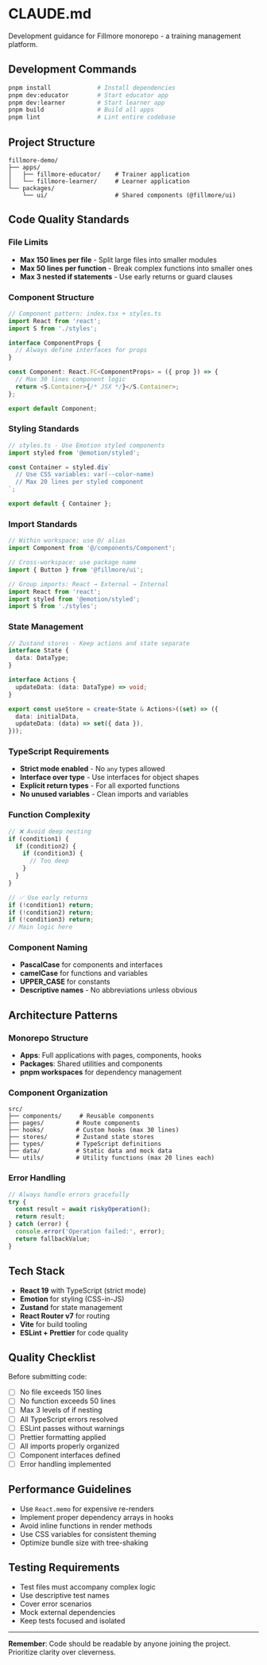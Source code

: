 # CLAUDE.md

Development guidance for Fillmore monorepo - a training management platform.

## Development Commands

```bash
pnpm install             # Install dependencies
pnpm dev:educator        # Start educator app
pnpm dev:learner         # Start learner app  
pnpm build               # Build all apps
pnpm lint                # Lint entire codebase
```

## Project Structure

```
fillmore-demo/
├── apps/
│   ├── fillmore-educator/    # Trainer application
│   └── fillmore-learner/     # Learner application
└── packages/
    └── ui/                   # Shared components (@fillmore/ui)
```

## Code Quality Standards

### File Limits
- **Max 150 lines per file** - Split large files into smaller modules
- **Max 50 lines per function** - Break complex functions into smaller ones
- **Max 3 nested if statements** - Use early returns or guard clauses

### Component Structure
```typescript
// Component pattern: index.tsx + styles.ts
import React from 'react';
import S from './styles';

interface ComponentProps {
  // Always define interfaces for props
}

const Component: React.FC<ComponentProps> = ({ prop }) => {
  // Max 30 lines component logic
  return <S.Container>{/* JSX */}</S.Container>;
};

export default Component;
```

### Styling Standards
```typescript
// styles.ts - Use Emotion styled components
import styled from '@emotion/styled';

const Container = styled.div`
  // Use CSS variables: var(--color-name)
  // Max 20 lines per styled component
`;

export default { Container };
```

### Import Standards
```typescript
// Within workspace: use @/ alias
import Component from '@/components/Component';

// Cross-workspace: use package name
import { Button } from '@fillmore/ui';

// Group imports: React → External → Internal
import React from 'react';
import styled from '@emotion/styled';
import S from './styles';
```

### State Management
```typescript
// Zustand stores - Keep actions and state separate
interface State {
  data: DataType;
}

interface Actions {
  updateData: (data: DataType) => void;
}

export const useStore = create<State & Actions>((set) => ({
  data: initialData,
  updateData: (data) => set({ data }),
}));
```

### TypeScript Requirements
- **Strict mode enabled** - No `any` types allowed
- **Interface over type** - Use interfaces for object shapes
- **Explicit return types** - For all exported functions
- **No unused variables** - Clean imports and variables

### Function Complexity
```typescript
// ❌ Avoid deep nesting
if (condition1) {
  if (condition2) {
    if (condition3) {
      // Too deep
    }
  }
}

// ✅ Use early returns
if (!condition1) return;
if (!condition2) return;
if (!condition3) return;
// Main logic here
```

### Component Naming
- **PascalCase** for components and interfaces
- **camelCase** for functions and variables
- **UPPER_CASE** for constants
- **Descriptive names** - No abbreviations unless obvious

## Architecture Patterns

### Monorepo Structure
- **Apps**: Full applications with pages, components, hooks
- **Packages**: Shared utilities and components
- **pnpm workspaces** for dependency management

### Component Organization
```
src/
├── components/     # Reusable components
├── pages/         # Route components  
├── hooks/         # Custom hooks (max 30 lines)
├── stores/        # Zustand state stores
├── types/         # TypeScript definitions
├── data/          # Static data and mock data
└── utils/         # Utility functions (max 20 lines each)
```

### Error Handling
```typescript
// Always handle errors gracefully
try {
  const result = await riskyOperation();
  return result;
} catch (error) {
  console.error('Operation failed:', error);
  return fallbackValue;
}
```

## Tech Stack

- **React 19** with TypeScript (strict mode)
- **Emotion** for styling (CSS-in-JS)
- **Zustand** for state management  
- **React Router v7** for routing
- **Vite** for build tooling
- **ESLint + Prettier** for code quality

## Quality Checklist

Before submitting code:
- [ ] No file exceeds 150 lines
- [ ] No function exceeds 50 lines  
- [ ] Max 3 levels of if nesting
- [ ] All TypeScript errors resolved
- [ ] ESLint passes without warnings
- [ ] Prettier formatting applied
- [ ] All imports properly organized
- [ ] Component interfaces defined
- [ ] Error handling implemented

## Performance Guidelines

- Use `React.memo` for expensive re-renders
- Implement proper dependency arrays in hooks
- Avoid inline functions in render methods
- Use CSS variables for consistent theming
- Optimize bundle size with tree-shaking

## Testing Requirements

- Test files must accompany complex logic
- Use descriptive test names
- Cover error scenarios
- Mock external dependencies
- Keep tests focused and isolated

---

**Remember**: Code should be readable by anyone joining the project. Prioritize clarity over cleverness.